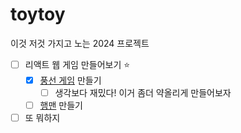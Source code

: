 # toytoy

이것 저것 가지고 노는 2024 프로젝트

- [ ] 리액트 웹 게임 만들어보기 ⭐️
    - [X] [풍선 게임](https://github.com/c99rahul/pop-a-balloon) 만들기
        - [ ] 생각보다 재밌다! 이거 좀더 약올리게 만들어보자
    - [ ] [행맨](https://www.youtube.com/watch?v=jj0W8tYX_q8&ab_channel=TraversyMedia) 만들기
- [ ] 또 뭐하지 